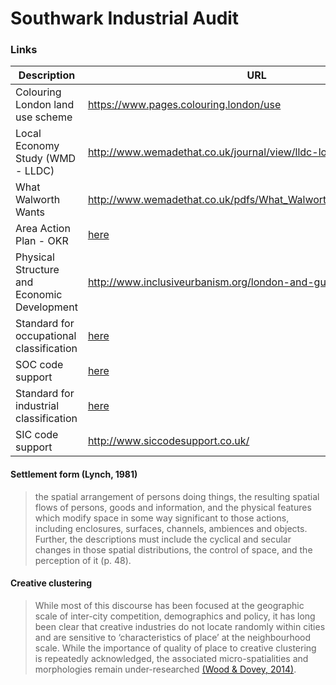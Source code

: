 Southwark Industrial Audit
================

### Links

| Description                      | URL                                      |
|----------------------------------|------------------------------------------|
| Colouring London land use scheme | <https://www.pages.colouring.london/use> |
| Local Economy Study (WMD - LLDC) | http://www.wemadethat.co.uk/journal/view/lldc-local-economy-study|
| What Walworth Wants | http://www.wemadethat.co.uk/pdfs/What_Walworth_Wants_low_res.pdf |
| Area Action Plan - OKR | [here](http://moderngov.southwark.gov.uk/documents/s72863/Appendix%20A%20Old%20Kent%20Road%20AAP%20Further%20Preferred%20Option%202017.pdf) |
| Physical Structure and Economic Development | http://www.inclusiveurbanism.org/london-and-guangzhou.html |
| Standard for occupational classification | [here](https://onsdigital.github.io/dp-classification-tools/standard-occupational-classification/ONS_SOC_hierarchy_view.html) |
| SOC code support | [here](https://onsdigital.github.io/dp-classification-tools/standard-occupational-classification/ONS_SOC_occupation_coding_tool.html) |
| Standard for industrial classification | [here](https://onsdigital.github.io/dp-classification-tools/standard-industrial-classification/ONS_SIC_hierarchy_view.html) |
| SIC code support | http://www.siccodesupport.co.uk/ |

#### Settlement form (Lynch, 1981)
> the spatial arrangement of persons doing things, the resulting spatial flows of persons, goods and information, and the physical features which modify space in some way significant to those actions, including enclosures, surfaces, channels, ambiences and objects. Further, the descriptions must include the cyclical and secular changes in those spatial distributions, the control of space, and the perception of it (p. 48).

#### Creative clustering 
> While most of this discourse has been focused at the geographic scale of inter-city competition, demographics and policy, it has long been clear that creative industries do not locate randomly within cities and are sensitive to ‘characteristics of place’ at the neighbourhood scale. While the importance of quality of place to creative clustering is repeatedly acknowledged, the associated micro-spatialities and morphologies remain under-researched [(Wood & Dovey, 2014)](https://www.tandfonline.com/doi/full/10.1080/13574809.2014.972346).

